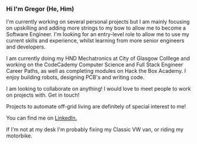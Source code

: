 ### Hi I'm Gregor (He, Him)

I'm currently working on several personal projects but I am mainly focusing on upskilling and adding more strings to my bow to allow me to become a Software Engineer.  I'm looking for an entry-level role to allow me to use my current skills and experience, whilst learning from more senior engineers and developers.

I am currently doing my HND Mechatronics at City of Glasgow Colllege and working on the CodeCademy Computer Science and Full Stack Engineer Career Paths, as well as completing modules on Hack the Box Academy.  I enjoy building robots, designing PCB's and writing code.

I am looking to collaborate on anything!  I would love to meet people to work on projects with.  Get in touch!  

Projects to automate off-grid living are definitely of special interest to me!

You can find me on [LinkedIn.](https://www.linkedin.com/in/gregorritchie/)

If I'm not at my desk I'm probably fixing my Classic VW van, or riding my motorbike.

<!--
**GRitchie1/GRitchie1** is a ✨ _special_ ✨ repository because its `README.md` (this file) appears on your GitHub profile.

Here are some ideas to get you started:

- 🔭 I’m currently working on ...
- 🌱 I’m currently learning ...
- 👯 I’m looking to collaborate on ...
- 🤔 I’m looking for help with ...
- 💬 Ask me about ...
- 📫 How to reach me: ...
- 😄 Pronouns: ...
- ⚡ Fun fact: ...
-->
